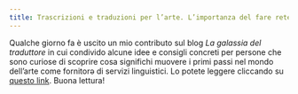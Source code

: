 ```yaml
---
title: Trascrizioni e traduzioni per l’arte. L’importanza del fare rete offline e dell’imparare da chi ci circonda
---
```

Qualche giorno fa è uscito un mio contributo sul blog <em>La galassia del traduttore</em> in cui condivido alcune idee e consigli concreti per persone che sono curiose di scoprire cosa significhi muovere i primi passi nel mondo dell’arte come fornitorә di servizi linguistici. Lo potete leggere cliccando su <a href="https://www.galassiadeltraduttore.blog/blog/trascrizioni-e-traduzioni-per-larte-limportanza-del-fare-rete-offline-e-dellimparare-da-chi-ci-circonda">questo link</a>. Buona lettura!
